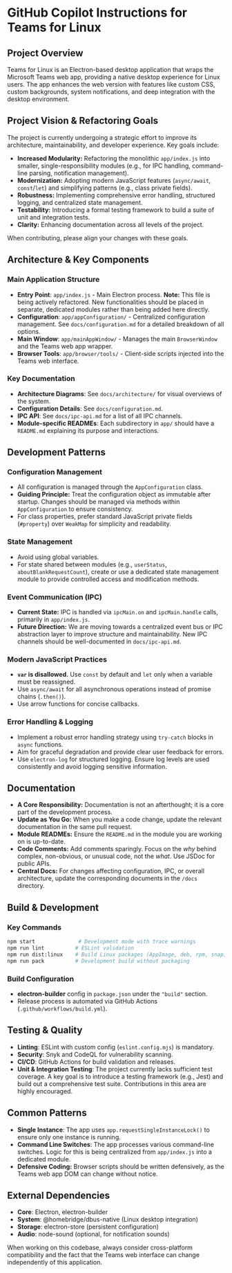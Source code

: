 # GitHub Copilot Instructions for Teams for Linux

## Project Overview

Teams for Linux is an Electron-based desktop application that wraps the Microsoft Teams web app, providing a native desktop experience for Linux users. The app enhances the web version with features like custom CSS, custom backgrounds, system notifications, and deep integration with the desktop environment.

## Project Vision & Refactoring Goals

The project is currently undergoing a strategic effort to improve its architecture, maintainability, and developer experience. Key goals include:

- **Increased Modularity:** Refactoring the monolithic `app/index.js` into smaller, single-responsibility modules (e.g., for IPC handling, command-line parsing, notification management).
- **Modernization:** Adopting modern JavaScript features (`async/await`, `const`/`let`) and simplifying patterns (e.g., class private fields).
- **Robustness:** Implementing comprehensive error handling, structured logging, and centralized state management.
- **Testability:** Introducing a formal testing framework to build a suite of unit and integration tests.
- **Clarity:** Enhancing documentation across all levels of the project.

When contributing, please align your changes with these goals.

## Architecture & Key Components

### Main Application Structure

- **Entry Point**: `app/index.js` - Main Electron process. **Note:** This file is being actively refactored. New functionalities should be placed in separate, dedicated modules rather than being added here directly.
- **Configuration**: `app/appConfiguration/` - Centralized configuration management. See `docs/configuration.md` for a detailed breakdown of all options.
- **Main Window**: `app/mainAppWindow/` - Manages the main `BrowserWindow` and the Teams web app wrapper.
- **Browser Tools**: `app/browser/tools/` - Client-side scripts injected into the Teams web interface.

### Key Documentation

- **Architecture Diagrams**: See `docs/architecture/` for visual overviews of the system.
- **Configuration Details**: See `docs/configuration.md`.
- **IPC API**: See `docs/ipc-api.md` for a list of all IPC channels.
- **Module-specific READMEs**: Each subdirectory in `app/` should have a `README.md` explaining its purpose and interactions.

## Development Patterns

### Configuration Management

- All configuration is managed through the `AppConfiguration` class.
- **Guiding Principle:** Treat the configuration object as immutable after startup. Changes should be managed via methods within `AppConfiguration` to ensure consistency.
- For class properties, prefer standard JavaScript private fields (`#property`) over `WeakMap` for simplicity and readability.

### State Management

- Avoid using global variables.
- For state shared between modules (e.g., `userStatus`, `aboutBlankRequestCount`), create or use a dedicated state management module to provide controlled access and modification methods.

### Event Communication (IPC)

- **Current State:** IPC is handled via `ipcMain.on` and `ipcMain.handle` calls, primarily in `app/index.js`.
- **Future Direction:** We are moving towards a centralized event bus or IPC abstraction layer to improve structure and maintainability. New IPC channels should be well-documented in `docs/ipc-api.md`.

### Modern JavaScript Practices

- **`var` is disallowed.** Use `const` by default and `let` only when a variable must be reassigned.
- Use `async/await` for all asynchronous operations instead of promise chains (`.then()`).
- Use arrow functions for concise callbacks.

### Error Handling & Logging

- Implement a robust error handling strategy using `try-catch` blocks in `async` functions.
- Aim for graceful degradation and provide clear user feedback for errors.
- Use `electron-log` for structured logging. Ensure log levels are used consistently and avoid logging sensitive information.

## Documentation

- **A Core Responsibility:** Documentation is not an afterthought; it is a core part of the development process.
- **Update as You Go:** When you make a code change, update the relevant documentation in the same pull request.
- **Module READMEs:** Ensure the `README.md` in the module you are working on is up-to-date.
- **Code Comments:** Add comments sparingly. Focus on the *why* behind complex, non-obvious, or unusual code, not the *what*. Use JSDoc for public APIs.
- **Central Docs:** For changes affecting configuration, IPC, or overall architecture, update the corresponding documents in the `/docs` directory.

## Build & Development

### Key Commands

```bash
npm start              # Development mode with trace warnings
npm run lint          # ESLint validation
npm run dist:linux    # Build Linux packages (AppImage, deb, rpm, snap)
npm run pack          # Development build without packaging
```

### Build Configuration

- **electron-builder** config in `package.json` under the `"build"` section.
- Release process is automated via GitHub Actions (`.github/workflows/build.yml`).

## Testing & Quality

- **Linting**: ESLint with custom config (`eslint.config.mjs`) is mandatory.
- **Security**: Snyk and CodeQL for vulnerability scanning.
- **CI/CD**: GitHub Actions for build validation and releases.
- **Unit & Integration Testing**: The project currently lacks sufficient test coverage. A key goal is to introduce a testing framework (e.g., Jest) and build out a comprehensive test suite. Contributions in this area are highly encouraged.

## Common Patterns

- **Single Instance**: The app uses `app.requestSingleInstanceLock()` to ensure only one instance is running.
- **Command Line Switches**: The app processes various command-line switches. Logic for this is being centralized from `app/index.js` into a dedicated module.
- **Defensive Coding:** Browser scripts should be written defensively, as the Teams web app DOM can change without notice.

## External Dependencies

- **Core**: Electron, electron-builder
- **System**: @homebridge/dbus-native (Linux desktop integration)
- **Storage**: electron-store (persistent configuration)
- **Audio**: node-sound (optional, for notification sounds)

When working on this codebase, always consider cross-platform compatibility and the fact that the Teams web interface can change independently of this application.
